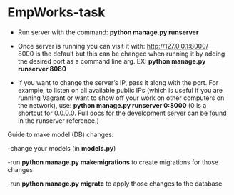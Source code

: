 # EmpWorks-task
- Run server with the command: **python manage.py runserver**
- Once server is running you can visit it with: http://127.0.0.1:8000/  
    8000 is the default but this can be changed when running it by adding the desired port as a command line arg. EX: **python manage.py runserver 8080**
  
- If you want to change the server’s IP, pass it along with the port. For example, to listen on all available public IPs (which is useful if you are running Vagrant or want to show off your work on other computers on the network), use: **python manage.py runserver 0:8000** 
  (0 is a shortcut for 0.0.0.0. Full docs for the development server can be found in the runserver reference.)
  
Guide to make model (DB) changes:

-change your models (in **models.py**)

-run **python manage.py makemigrations** to create migrations for those changes

-run **python manage.py migrate** to apply those changes to the database

